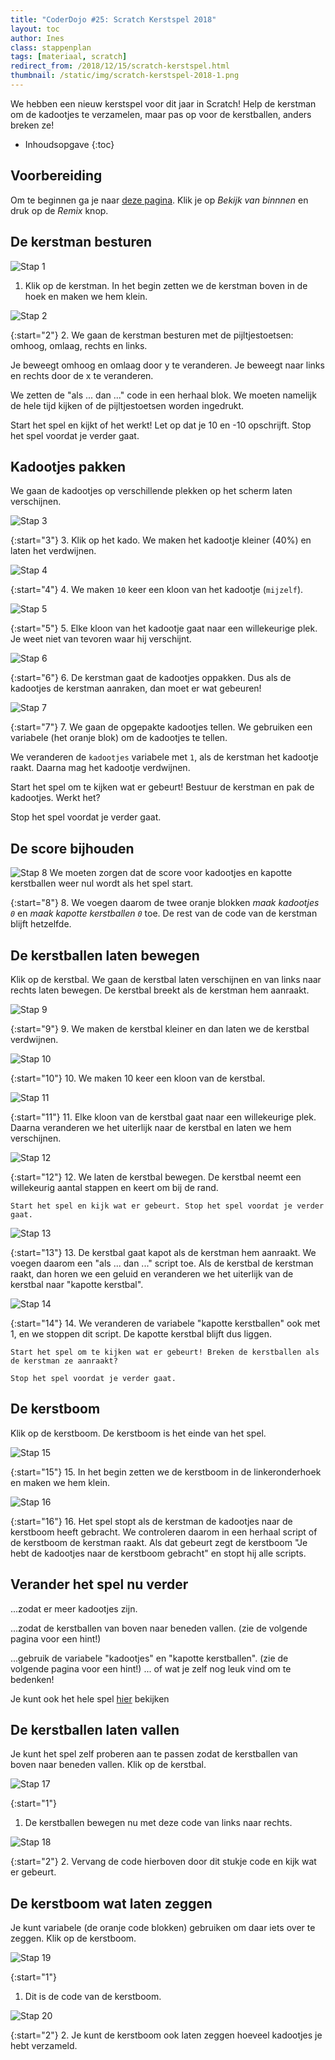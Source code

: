 ```yaml
---
title: "CoderDojo #25: Scratch Kerstspel 2018"
layout: toc
author: Ines
class: stappenplan
tags: [materiaal, scratch]
redirect_from: /2018/12/15/scratch-kerstspel.html
thumbnail: /static/img/scratch-kerstspel-2018-1.png
---
```

We hebben een nieuw kerstspel voor dit jaar in Scratch! Help de kerstman om de kadootjes te verzamelen, maar pas op voor de kerstballen, anders breken ze!

* Inhoudsopgave
{:toc}

Voorbereiding
-------------
Om te beginnen ga je naar [deze pagina](https://scratch.mit.edu/projects/266988756/). Klik je op *Bekijk van binnnen* en druk op de *Remix* knop.

De kerstman besturen
--------------------
![Stap 1](/static/img/blog/2018-12-15-scratch-kerstspel/scratch-kerstspel-1.svg)

1. Klik op de kerstman. In het begin zetten we de kerstman boven in de hoek en maken we hem klein.

![Stap 2](/static/img/blog/2018-12-15-scratch-kerstspel/scratch-kerstspel-2.svg)

{:start="2"}
2. We gaan de kerstman besturen met de pijltjestoetsen: omhoog, omlaag, rechts en links.

   Je beweegt omhoog en omlaag door y te veranderen. Je beweegt naar links en rechts door de x te veranderen.

   We zetten de "als ... dan ..." code in een herhaal blok. We moeten namelijk de hele tijd kijken of de pijltjestoetsen worden ingedrukt.

   Start het spel en kijkt of het werkt! Let op dat je 10 en -10 opschrijft. Stop het spel voordat je verder gaat.

Kadootjes pakken
----------------
We gaan de kadootjes op verschillende plekken op het scherm laten verschijnen.

![Stap 3](/static/img/blog/2018-12-15-scratch-kerstspel/scratch-kerstspel-3.svg)

{:start="3"}
3. Klik op het kado. We maken het kadootje kleiner (40%) en laten het verdwijnen.

![Stap 4](/static/img/blog/2018-12-15-scratch-kerstspel/scratch-kerstspel-4.svg)

{:start="4"}
4. We maken `10` keer een kloon van het kadootje (`mijzelf`).

![Stap 5](/static/img/blog/2018-12-15-scratch-kerstspel/scratch-kerstspel-5.svg)

{:start="5"}
5. Elke kloon van het kadootje gaat naar een willekeurige plek. Je weet niet van tevoren waar hij verschijnt.

![Stap 6](/static/img/blog/2018-12-15-scratch-kerstspel/scratch-kerstspel-6.svg)

{:start="6"}
6. De kerstman gaat de kadootjes oppakken. Dus als de kadootjes de kerstman aanraken, dan moet er wat gebeuren!

![Stap 7](/static/img/blog/2018-12-15-scratch-kerstspel/scratch-kerstspel-7.svg)

{:start="7"}
7. We gaan de opgepakte kadootjes tellen. We gebruiken een variabele (het oranje blok) om de kadootjes te tellen. 

   We veranderen de `kadootjes` variabele met `1`, als de kerstman het kadootje raakt. Daarna mag het kadootje verdwijnen.

   Start het spel om te kijken wat er gebeurt! Bestuur de kerstman en pak de kadootjes. Werkt het?

   Stop het spel voordat je verder gaat.

De score bijhouden
------------------

![Stap 8](/static/img/blog/2018-12-15-scratch-kerstspel/scratch-kerstspel-8.svg)
We moeten zorgen dat de score voor kadootjes en kapotte kerstballen weer nul wordt als het spel start.

{:start="8"}
8. We voegen daarom de twee oranje blokken *maak kadootjes `0`* en *maak kapotte kerstballen `0`* toe. De rest van de code van de kerstman blijft hetzelfde.

De kerstballen laten bewegen
----------------------------
Klik op de kerstbal. We gaan de kerstbal laten verschijnen en van links naar rechts laten bewegen. De kerstbal breekt als de kerstman hem aanraakt.

![Stap 9](/static/img/blog/2018-12-15-scratch-kerstspel/scratch-kerstspel-9.svg)

{:start="9"}
9. We maken de kerstbal kleiner en dan laten we de kerstbal verdwijnen.

![Stap 10](/static/img/blog/2018-12-15-scratch-kerstspel/scratch-kerstspel-10.svg)

{:start="10"}
10. We maken 10 keer een kloon van de kerstbal.

![Stap 11](/static/img/blog/2018-12-15-scratch-kerstspel/scratch-kerstspel-11.svg)

{:start="11"}
11. Elke kloon van de kerstbal gaat naar een willekeurige plek. Daarna veranderen we het uiterlijk naar de kerstbal en laten we hem verschijnen.

![Stap 12](/static/img/blog/2018-12-15-scratch-kerstspel/scratch-kerstspel-12.svg)

{:start="12"}
12. We laten de kerstbal bewegen. De kerstbal neemt een willekeurig aantal stappen en keert om bij de rand.

    Start het spel en kijk wat er gebeurt. Stop het spel voordat je verder gaat.

![Stap 13](/static/img/blog/2018-12-15-scratch-kerstspel/scratch-kerstspel-13.svg)

{:start="13"}
13. De kerstbal gaat kapot als de kerstman hem aanraakt. We voegen daarom een "als ... dan ..." script toe. Als de kerstbal de kerstman raakt, dan horen we een geluid en veranderen we het uiterlijk van de kerstbal naar "kapotte kerstbal".

![Stap 14](/static/img/blog/2018-12-15-scratch-kerstspel/scratch-kerstspel-14.svg)

{:start="14"}
14. We veranderen de variabele "kapotte kerstballen" ook met 1, en we stoppen dit script. De kapotte kerstbal blijft dus liggen.

    Start het spel om te kijken wat er gebeurt! Breken de kerstballen als de kerstman ze aanraakt?

    Stop het spel voordat je verder gaat.

De kerstboom
------------
Klik op de kerstboom. De kerstboom is het einde van het spel.

![Stap 15](/static/img/blog/2018-12-15-scratch-kerstspel/scratch-kerstspel-15.svg)

{:start="15"}
15. In het begin zetten we de kerstboom in de linkeronderhoek en maken we hem klein.

![Stap 16](/static/img/blog/2018-12-15-scratch-kerstspel/scratch-kerstspel-16.svg)

{:start="16"}
16. Het spel stopt als de kerstman de kadootjes naar de kerstboom heeft gebracht. We controleren daarom in een herhaal script of de kerstboom de kerstman raakt. Als dat gebeurt zegt de kerstboom "Je hebt de kadootjes naar de kerstboom gebracht" en stopt hij alle scripts.

Verander het spel nu verder
---------------------------
...zodat er meer kadootjes zijn.

...zodat de kerstballen van boven naar beneden vallen. (zie de volgende pagina voor een hint!)

...gebruik de variabele "kadootjes" en "kapotte kerstballen". (zie de volgende pagina voor een hint!) ... of wat je zelf nog leuk vind om te bedenken!

Je kunt ook het hele spel [hier](https://scratch.mit.edu/projects/266961980/#player) bekijken

De kerstballen laten vallen
---------------------------
Je kunt het spel zelf proberen aan te passen zodat de kerstballen van boven naar beneden vallen. Klik op de kerstbal.

![Stap 17](/static/img/blog/2018-12-15-scratch-kerstspel/scratch-kerstspel-17.svg)

{:start="1"}
1. De kerstballen bewegen nu met deze code van links naar rechts.

![Stap 18](/static/img/blog/2018-12-15-scratch-kerstspel/scratch-kerstspel-18.svg)

{:start="2"}
2. Vervang de code hierboven door dit stukje code en kijk wat er gebeurt.

De kerstboom wat laten zeggen
-----------------------------
Je kunt variabele (de oranje code blokken) gebruiken om daar iets over te zeggen. Klik op de kerstboom.

![Stap 19](/static/img/blog/2018-12-15-scratch-kerstspel/scratch-kerstspel-19.svg)

{:start="1"}
1. Dit is de code van de kerstboom.

![Stap 20](/static/img/blog/2018-12-15-scratch-kerstspel/scratch-kerstspel-20.svg)

{:start="2"}
2. Je kunt de kerstboom ook laten zeggen hoeveel kadootjes je hebt verzameld.
